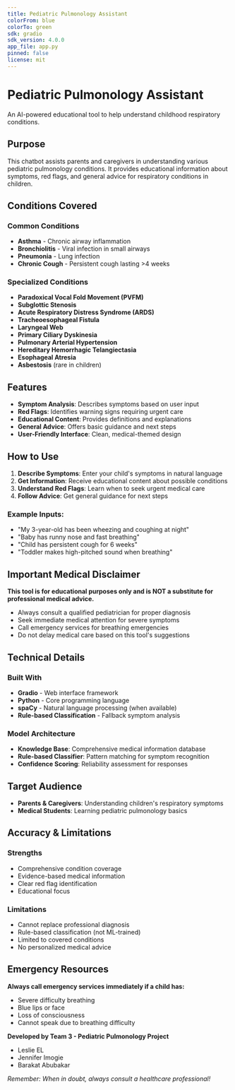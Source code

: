 ```yaml
---
title: Pediatric Pulmonology Assistant
colorFrom: blue
colorTo: green
sdk: gradio
sdk_version: 4.0.0
app_file: app.py
pinned: false
license: mit
---
```


# Pediatric Pulmonology Assistant

An AI-powered educational tool to help understand childhood respiratory conditions.

## Purpose

This chatbot assists parents and caregivers in understanding various pediatric pulmonology conditions. It provides educational information about symptoms, red flags, and general advice for respiratory conditions in children.

## Conditions Covered

### Common Conditions
- **Asthma** - Chronic airway inflammation
- **Bronchiolitis** - Viral infection in small airways  
- **Pneumonia** - Lung infection
- **Chronic Cough** - Persistent cough lasting >4 weeks

### Specialized Conditions
- **Paradoxical Vocal Fold Movement (PVFM)**
- **Subglottic Stenosis** 
- **Acute Respiratory Distress Syndrome (ARDS)**
- **Tracheoesophageal Fistula**
- **Laryngeal Web**
- **Primary Ciliary Dyskinesia**
- **Pulmonary Arterial Hypertension**
- **Hereditary Hemorrhagic Telangiectasia**
- **Esophageal Atresia**
- **Asbestosis** (rare in children)

## Features

- **Symptom Analysis**: Describes symptoms based on user input
- **Red Flags**: Identifies warning signs requiring urgent care
- **Educational Content**: Provides definitions and explanations
- **General Advice**: Offers basic guidance and next steps
- **User-Friendly Interface**: Clean, medical-themed design

## How to Use

1. **Describe Symptoms**: Enter your child's symptoms in natural language
2. **Get Information**: Receive educational content about possible conditions
3. **Understand Red Flags**: Learn when to seek urgent medical care
4. **Follow Advice**: Get general guidance for next steps

### Example Inputs:
- "My 3-year-old has been wheezing and coughing at night"
- "Baby has runny nose and fast breathing"
- "Child has persistent cough for 6 weeks"
- "Toddler makes high-pitched sound when breathing"

## Important Medical Disclaimer

**This tool is for educational purposes only and is NOT a substitute for professional medical advice.**

- Always consult a qualified pediatrician for proper diagnosis
- Seek immediate medical attention for severe symptoms
- Call emergency services for breathing emergencies
- Do not delay medical care based on this tool's suggestions

## Technical Details

### Built With
- **Gradio** - Web interface framework
- **Python** - Core programming language
- **spaCy** - Natural language processing (when available)
- **Rule-based Classification** - Fallback symptom analysis

### Model Architecture
- **Knowledge Base**: Comprehensive medical information database
- **Rule-based Classifier**: Pattern matching for symptom recognition
- **Confidence Scoring**: Reliability assessment for responses

## Target Audience

- **Parents & Caregivers**: Understanding children's respiratory symptoms
- **Medical Students**: Learning pediatric pulmonology basics

## Accuracy & Limitations

### Strengths
- Comprehensive condition coverage
- Evidence-based medical information
- Clear red flag identification
- Educational focus

### Limitations
- Cannot replace professional diagnosis
- Rule-based classification (not ML-trained)
- Limited to covered conditions
- No personalized medical advice

## Emergency Resources

**Always call emergency services immediately if a child has:**
- Severe difficulty breathing
- Blue lips or face
- Loss of consciousness
- Cannot speak due to breathing difficulty


**Developed by Team 3 - Pediatric Pulmonology Project**
- Leslie EL
- Jennifer Imogie
- Barakat Abubakar

*Remember: When in doubt, always consult a healthcare professional!*
